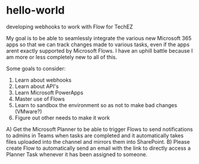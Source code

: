 # hello-world
developing webhooks to work with Flow for TechEZ

My goal is to be able to seamlessly integrate the various new Microsoft 365 apps so that we can track changes made to various tasks, even if the apps arent exactly supported by Microsoft Flows.  I have an uphill battle because I am more or less completely new to all of this.

Some goals to consider:

1) Learn about webhooks
2) Learn about API's
3) Learn Microsoft PowerApps
4) Master use of Flows
5) Learn to sandbox the environment so as not to make bad changes (VMware?)
6) Figure out other needs to make it work

A) Get the Microsoft Planner to be able to trigger Flows to send notifications to admins in Teams when tasks are completed and it automatically takes files uploaded into the channel and mirrors them into SharePoint.
B) Please create Flow to automatically send an email with the link to directly access a Planner Task whenever it has been assigned to someone. 
